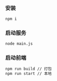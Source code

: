 ### 安装
```bash
npm i
```
### 启动服务
```bash
node main.js
```
### 启动前端
```bash
npm run build // 打包
npm run start // 本地
```